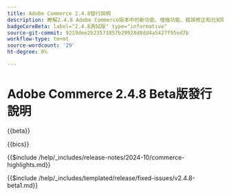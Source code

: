 ```yaml
---
title: Adobe Commerce 2.4.8發行說明
description: 瞭解2.4.8 Adobe Commerce版本中的新功能、增強功能、錯誤修正和已知問題。
badgeCoreBeta: label="2.4.8測試版" type="informative"
source-git-commit: 9219dee2b23573857b29928d8dd4a5427f95ed7b
workflow-type: tm+mt
source-wordcount: '29'
ht-degree: 0%

---
```



# Adobe Commerce 2.4.8 Beta版發行說明

{{beta}}

{{bics}}

{{$include /help/_includes/release-notes/2024-10/commerce-highlights.md}}

{{$include /help/_includes/templated/release/fixed-issues/v2.4.8-beta1.md}}
